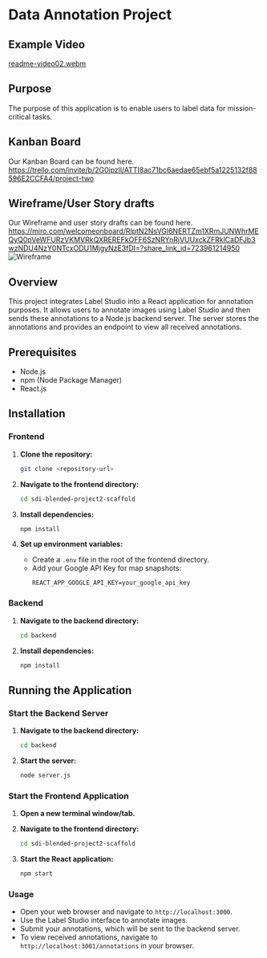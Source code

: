 # Data Annotation Project

## Example Video

[readme-video02.webm](https://github.com/cwilliams001/sdi-blended-project2-scaffold/assets/82992893/b461f059-734d-4acf-824b-5a734e6f7e4e)

## Purpose
The purpose of this application is to enable users to label data for mission-critical tasks. 

## Kanban Board
Our Kanban Board can be found here. https://trello.com/invite/b/2G0ipzll/ATTI8ac71bc6aedae65ebf5a1225132f88596E2CCFA4/project-two 

## Wireframe/User Story drafts
Our Wireframe and user story drafts can be found here. https://miro.com/welcomeonboard/RlptN2NsVGl6NERTZm1XRmJUNWhrMEQyQ0pVeWFURzVKMVRkQXREREFkOFF6SzNRYnRjVUUxckZFRklCaDFJb3wzNDU4NzY0NTcxODU1MjgyNzE3fDI=?share_link_id=723961214950 
![Wireframe](https://github.com/cwilliams001/sdi-blended-project2-scaffold/assets/59510205/2ec0eb8a-4e3f-43db-837f-2fb102f13033)

## Overview
This project integrates Label Studio into a React application for annotation purposes. It allows users to annotate images using Label Studio and then sends these annotations to a Node.js backend server. The server stores the annotations and provides an endpoint to view all received annotations.

## Prerequisites
- Node.js
- npm (Node Package Manager)
- React.js

## Installation

### Frontend
1. **Clone the repository:**
   ```bash
   git clone <repository-url>
   ```

2. **Navigate to the frontend directory:**
   ```bash
   cd sdi-blended-project2-scaffold
   ```

3. **Install dependencies:**
   ```bash
   npm install
   ```

4. **Set up environment variables:**
   - Create a `.env` file in the root of the frontend directory.
   - Add your Google API Key for map snapshots:
     ```env
     REACT_APP_GOOGLE_API_KEY=your_google_api_key
     ```

### Backend
1. **Navigate to the backend directory:**
   ```bash
   cd backend
   ```

2. **Install dependencies:**
   ```bash
   npm install
   ```

## Running the Application

### Start the Backend Server
1. **Navigate to the backend directory:**
   ```bash
   cd backend
   ```

2. **Start the server:**
   ```bash
   node server.js
   ```

### Start the Frontend Application
1. **Open a new terminal window/tab.**
2. **Navigate to the frontend directory:**
   ```bash
   cd sdi-blended-project2-scaffold
   ```

3. **Start the React application:**
   ```bash
   npm start
   ```

### Usage
- Open your web browser and navigate to `http://localhost:3000`.
- Use the Label Studio interface to annotate images.
- Submit your annotations, which will be sent to the backend server.
- To view received annotations, navigate to `http://localhost:3001/annotations` in your browser.
